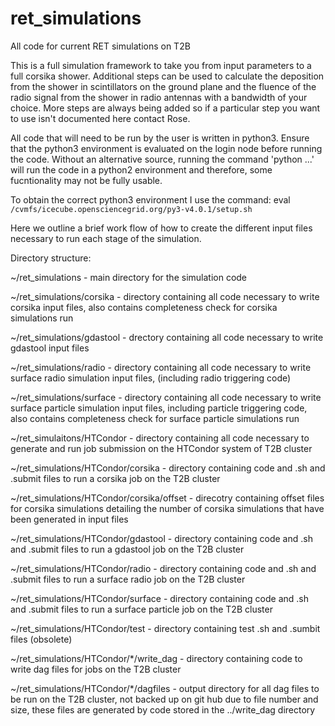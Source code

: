 # ret_simulations
All code for current RET simulations on T2B

This is a full simulation framework to take you from input parameters to a full corsika shower. Additional steps can be used to calculate the deposition from the shower in scintillators on the ground plane and the fluence of the radio signal from the shower in radio antennas with a bandwidth of your choice. More steps are always being added so if a particular step you want to use isn't documented here contact Rose. 

All code that will need to be run by the user is written in python3. Ensure that the python3 environment is evaluated on the login node before running the code. Without an alternative source, running the command 'python ...' will run the code in a python2 environment and therefore, some fucntionality may not be fully usable.

To obtain the correct python3 environment I use the command:
eval `/cvmfs/icecube.opensciencegrid.org/py3-v4.0.1/setup.sh`

Here we outline a brief work flow of how to create the different input files necessary to run each stage of the simulation.

Directory structure:

~/ret_simulations - main directory for the simulation code

~/ret_simulations/corsika - directory containing all code necessary to write corsika input files, also contains completeness check for corsika simulations run

~/ret_simulations/gdastool - drectory containing all code necessary to write gdastool input files

~/ret_simulations/radio - directory containing all code necessary to write surface radio simulation input files, (including radio triggering code)

~/ret_simulations/surface - directory containing all code necessary to write surface particle simulation input files, including particle triggering code, also contains completeness check for surface particle simulations run

~/ret_simulaitons/HTCondor - directory containing all code necessary to generate and run job submission on the HTCondor system of T2B cluster

~/ret_simulations/HTCondor/corsika - directory containing code and .sh and .submit files to run a corsika job on the T2B cluster

~/ret_simulations/HTCondor/corsika/offset - direcotry containing offset files for corsika simulations detailing the number of corsika simulations that have been generated in input files

~/ret_simulations/HTCondor/gdastool - directory containing code and .sh and .submit files to run a gdastool job on the T2B cluster

~/ret_simulations/HTCondor/radio - directory containing code and .sh and .submit files to run a surface radio job on the T2B cluster

~/ret_simulations/HTCondor/surface - directory containing code and .sh and .submit files to run a surface particle job on the T2B cluster

~/ret_simulations/HTCondor/test - directory containing test .sh and .sumbit files (obsolete)

~/ret_simulations/HTCondor/*/write_dag - directory containing code to write dag files for jobs on the T2B cluster 

~/ret_simulations/HTCondor/*/dagfiles - output directory for all dag files to be run on the T2B cluster, not backed up on git hub due to file number and size, these files are generated by code stored in the ../write_dag directory
